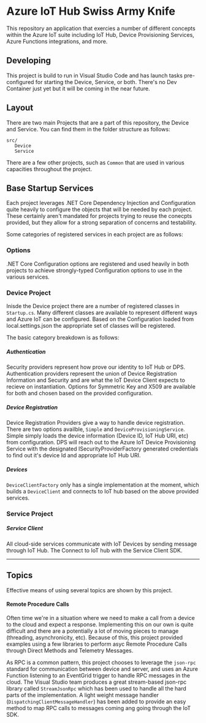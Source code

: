 # Azure IoT Hub Swiss Army Knife

This repository an application that exercies a number of different concepts within the Azure IoT suite including IoT Hub, Device Provisioning Services, Azure Functions integrations, and more.

## Developing

This project is build to run in Visual Studio Code and has launch tasks pre-configured for starting the Device, Service, or both.  There's no Dev Container just yet but it will be coming in the near future.

## Layout

There are two main Projects that are a part of this repository, the Device and Service.  You can find them in the folder structure as follows:

```
src/
   Device
   Service
```

There are a few other projects, such as `Common` that are used in various capacities throughout the project.


## Base Startup Services

Each project leverages .NET Core Dependency Injection and Configuration quite heavily to configure the objects that will be needed by each project.  These certainly aren't mandated for projects trying to reuse the conecpts provided, but they allow for a strong separation of concerns and testability.

Some categories of registered services in each project are as follows:

### Options

.NET Core Configuration options are registered and used heavily in both projects to achieve strongly-typed Configuration options to use in the various services.

### Device Project
Inisde the Device project there are a number of registered classes in `Startup.cs`.  Many different classes are available to represent different ways and Azure IoT can be configured.  Based on the Configuration loaded from local.settings.json the appropriate set of classes will be registered.  

The basic category breakdown is as follows:

##### Authentication

Security providers represent how prove our identity to IoT Hub or DPS.  Authentication providers represent the union of Device Registration Information and Security and are what the IoT Device Client expects to recieve on instantiation.  Options for Symmetric Key and X509 are available for both and chosen based on the provided configuration.

##### Device Registration

Device Registration Providers give a way to handle device registration.  There are two options availble, `Simple` and `DeviceProvisioningService`.  Simple simply loads the device information (Device ID, IoT Hub URI, etc) from configuration.  DPS will reach out to the Azure IoT Device Provisioning Service with the designated ISecurityProviderFactory generated credentials to find out it's device Id and appropriate IoT Hub URI.

##### Devices

`DeviceClientFactory` only has a single implementation at the moment, which builds a `DeviceClient` and connects to IoT hub based on the above provided services.

 

### Service Project

##### Service Client

All cloud-side services communicate with IoT Devices by sending message through IoT Hub.  The Connect to IoT hub with the Service Client SDK.

---

## Topics

Effective means of using several topics are shown by this project.

#### Remote Procedure Calls

Often time we're in a situation where we need to make a call from a device to the cloud and expect a response.  Implementing this on our own is quite difficult and there are a potentially a lot of moving pieces to manage (threading, asynchronicity, etc).  Because of this, this project provided examples using a few libraries to perform asyc Remote Procedure Calls through Direct Methods and Telemetry Messages.

As RPC is a common pattern, this project chooses to leverage the `json-rpc` standard for communication between device and server, and uses an Azure Function listening to an EventGrid trigger to handle RPC messages in the cloud.  The Visual Studio team produces a great stream-based json-rpc library called `StreamJsonRpc` which has been used to handle all the hard parts of the implementation.  A light weight message handler (`DispatchingClientMessageHandler`) has been added to provide an easy method to map RPC calls to messages coming ang going through the IoT SDK.


